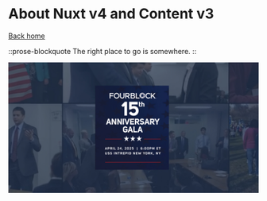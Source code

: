 # About Nuxt v4 and Content v3

[Back home](/)

::prose-blockquote
The right place to go is somewhere.
::

![fourblock-gala.jpg](/fourblock-gala.jpg)
